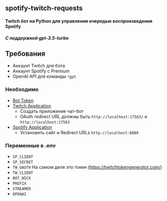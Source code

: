 ##  spotify-twitch-requests

#### Twitch бот на Python для управления очередью воспроизведения Spotify
##### С поддержкой gpt-3.5-turbo
## Требования

* Аккаунт Twitch для бота
* Аккаунт Spotify с Premium 
* OpenAI API для команды `!gpt`

### Необходимо

* [Bot Token](https://twitchapps.com/tmi/)
* [Twitch Application](https://dev.twitch.tv/console/apps/create)
   - Создать приложение чат-бот
   - OAuth redirect URL должны быть `http://localhost:17563/` и `http://localhost:17563`
* [Spotify Application](https://developer.spotify.com/dashboard/applications)
   - Установить сайт и Redirect URLs `http://localhost:8080`

### Переменные в .env
* `SP_CLIENT`
* `SP_SECRET`
* `TW_OAUTH` На самом деле это токен (https://twitchtokengenerator.com/)
* `TW_CLIENT`
* `BOT_NICK`
* `PREFIX`
* `STREAMER`
* `OPENAI`
